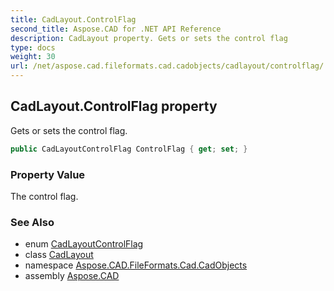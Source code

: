```yaml
---
title: CadLayout.ControlFlag
second_title: Aspose.CAD for .NET API Reference
description: CadLayout property. Gets or sets the control flag
type: docs
weight: 30
url: /net/aspose.cad.fileformats.cad.cadobjects/cadlayout/controlflag/
---
```

## CadLayout.ControlFlag property

Gets or sets the control flag.

```csharp
public CadLayoutControlFlag ControlFlag { get; set; }
```

### Property Value

The control flag.

### See Also

* enum [CadLayoutControlFlag](../../../aspose.cad.fileformats.cad.cadconsts/cadlayoutcontrolflag/)
* class [CadLayout](../)
* namespace [Aspose.CAD.FileFormats.Cad.CadObjects](../../cadlayout/)
* assembly [Aspose.CAD](../../../)


